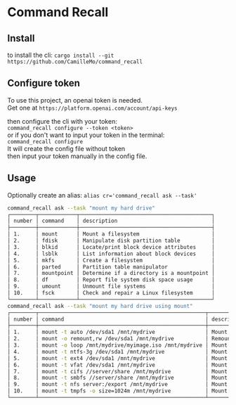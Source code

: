 # Command Recall

## Install
to install the cli:
`cargo install --git https://github.com/CamilleMo/command_recall`

## Configure token
To use this project, an openai token is needed.  
Get one at `https://platform.openai.com/account/api-keys`  

then configure the cli with your token:  
`command_recall configure --token <token>`  
or if you don't want to input your token in the terminal:  
`command_recall configure`  
It will create the config file without token  
then input your token manually in the config file.  

## Usage

Optionally create an alias: `alias cr='command_recall ask --task'`


```bash
command_recall ask --task "mount my hard drive"
┌────────┬────────────┬──────────────────────────────────────────┐
│ number │ command    │ description                              │
├────────┼────────────┼──────────────────────────────────────────┤
│ 1.     │ mount      │ Mount a filesystem                       │
│ 2.     │ fdisk      │ Manipulate disk partition table          │
│ 3.     │ blkid      │ Locate/print block device attributes     │
│ 4.     │ lsblk      │ List information about block devices     │
│ 5.     │ mkfs       │ Create a filesystem                      │
│ 6.     │ parted     │ Partition table manipulator              │
│ 7.     │ mountpoint │ Determine if a directory is a mountpoint │
│ 8.     │ df         │ Report file system disk space usage      │
│ 9.     │ umount     │ Unmount file systems                     │
│ 10.    │ fsck       │ Check and repair a Linux filesystem      │
└────────┴────────────┴──────────────────────────────────────────┘
command_recall ask --task "mount my hard drive using mount"
┌────────┬─────────────────────────────────────────────────────┬──────────────────────────┐
│ number │ command                                             │ description              │
├────────┼─────────────────────────────────────────────────────┼──────────────────────────┤
│ 1.     │ mount -t auto /dev/sda1 /mnt/mydrive                │ Mount a filesystem       │
│ 2.     │ mount -o remount,rw /dev/sda1 /mnt/mydrive          │ Remount a filesystem     │
│ 3.     │ mount -o loop /mnt/mydrive/myimage.iso /mnt/mydrive │ Mount a loopback device  │
│ 4.     │ mount -t ntfs-3g /dev/sda1 /mnt/mydrive             │ Mount an NTFS filesystem │
│ 5.     │ mount -t ext4 /dev/sda1 /mnt/mydrive                │ Mount an ext4 filesystem │
│ 6.     │ mount -t vfat /dev/sda1 /mnt/mydrive                │ Mount a VFAT filesystem  │
│ 7.     │ mount -t cifs //server/share /mnt/mydrive           │ Mount a CIFS share       │
│ 8.     │ mount -t smbfs //server/share /mnt/mydrive          │ Mount an SMBFS share     │
│ 9.     │ mount -t nfs server:/export /mnt/mydrive            │ Mount an NFS share       │
│ 10.    │ mount -t tmpfs -o size=1024m /mnt/mydrive           │ Mount a tmpfs filesystem │
└────────┴─────────────────────────────────────────────────────┴──────────────────────────┘

```
